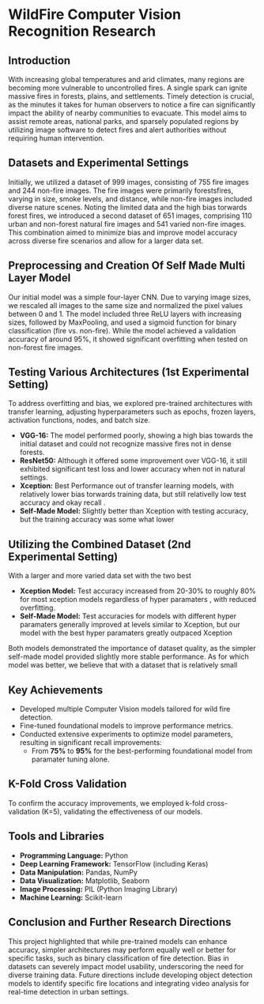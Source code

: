 # WildFire Computer Vision Recognition Research

## Introduction
With increasing global temperatures and arid climates, many regions are becoming more vulnerable to uncontrolled fires. A single spark can ignite massive fires in forests, plains, and settlements. Timely detection is crucial, as the minutes it takes for human observers to notice a fire can significantly impact the ability of nearby communities to evacuate. This model aims to assist remote areas, national parks, and sparsely populated regions by utilizing image software to detect fires and alert authorities without requiring human intervention.

## Datasets and Experimental Settings
Initially, we utilized a dataset of 999 images, consisting of 755 fire images and 244 non-fire images. The fire images were primarily forestsfires, varying in size, smoke levels, and distance, while non-fire images included diverse nature scenes. Noting the limited data and the high bias torwards forest fires, we introduced a second dataset of 651 images, comprising 110 urban and non-forest natural fire images and 541 varied non-fire images. This combination aimed to minimize bias and improve model accuracy across diverse fire scenarios and allow for a larger data set.

## Preprocessing and Creation Of Self Made Multi Layer Model
Our initial model was a simple four-layer CNN. Due to varying image sizes, we rescaled all images to the same size and normalized the pixel values between 0 and 1.  The model included three ReLU layers with increasing sizes, followed by MaxPooling, and used a sigmoid function for binary classification (fire vs. non-fire). While the model achieved a validation accuracy of around 95%, it showed significant overfitting when tested on non-forest fire images.

## Testing Various Architectures (1st Experimental Setting)
To address overfitting and bias, we explored pre-trained architectures with transfer learning, adjusting hyperparameters such as epochs, frozen layers, activation functions, nodes, and batch size.

- **VGG-16:** The model performed poorly, showing a high bias towards the initial dataset and could not recognize massive fires not in dense forests.
- **ResNet50:** Although it offered some improvement over VGG-16, it still exhibited significant test loss and lower accuracy when not in natural settings.
- **Xception:** Best Performance out of transfer learning models, with relatively lower bias torwards training data, but still relativelly low test accuracy and okay recall .
- **Self-Made Model:** Slightly better than Xception with testing accuracy, but the training accuracy was some what lower

## Utilizing the Combined Dataset (2nd Experimental Setting)
With a larger and more varied data set with the two best

- **Xception Model:** Test accuracy increased from 20-30% to roughly 80% for most xception models regardless of hyper paramaters , with reduced overfitting. 
- **Self-Made Model:** Test accuracies for models with different hyper paramaters generally improved at levels similar to Xception, but our model with the best hyper paramaters greatly outpaced Xception

Both models demonstrated the importance of dataset quality, as the simpler self-made model provided slightly more stable performance. 
As for which model was better, we believe that with a dataset that is relatively small

## Key Achievements
- Developed multiple Computer Vision models tailored for wild fire detection.
- Fine-tuned foundational models to improve performance metrics.
- Conducted extensive experiments to optimize model parameters, resulting in significant recall improvements:
  - From **75%** to **95%** for the best-performing foundational model from paramater tuning alone.

## K-Fold Cross Validation
To confirm the accuracy improvements, we employed k-fold cross-validation (K=5), validating the effectiveness of our models.

## Tools and Libraries
- **Programming Language:** Python
- **Deep Learning Framework:** TensorFlow (including Keras)
- **Data Manipulation:** Pandas, NumPy
- **Data Visualization:** Matplotlib, Seaborn
- **Image Processing:** PIL (Python Imaging Library)
- **Machine Learning:** Scikit-learn

## Conclusion and Further Research Directions
This project highlighted that while pre-trained models can enhance accuracy, simpler architectures may perform equally well or better for specific tasks, such as binary classification of fire detection. Bias in datasets can severely impact model usability, underscoring the need for diverse training data. Future directions include developing object detection models to identify specific fire locations and integrating video analysis for real-time detection in urban settings.
